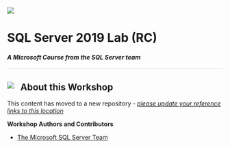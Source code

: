 ![](https://github.com/microsoft/sqlworkshops/blob/master/graphics/microsoftlogo.png?raw=true)

# SQL Server 2019 Lab (RC)

#### <i>A Microsoft Course from the SQL Server team</i>

<p style="border-bottom: 1px solid lightgrey;"></p>

<h2><img style="float: left; margin: 0px 15px 15px 0px;" src="https://github.com/microsoft/sqlworkshops/blob/master/graphics/textbubble.png?raw=true"><b>     About this Workshop</b></h2>


This content has moved to a new repository - <a href="https://github.com/microsoft/sqlworkshops-sql2019lab" target="_blank"><i> please update your reference links to this location</i></a>

**Workshop Authors and Contributors**

- [The Microsoft SQL Server Team](http://microsoft.com/sql)